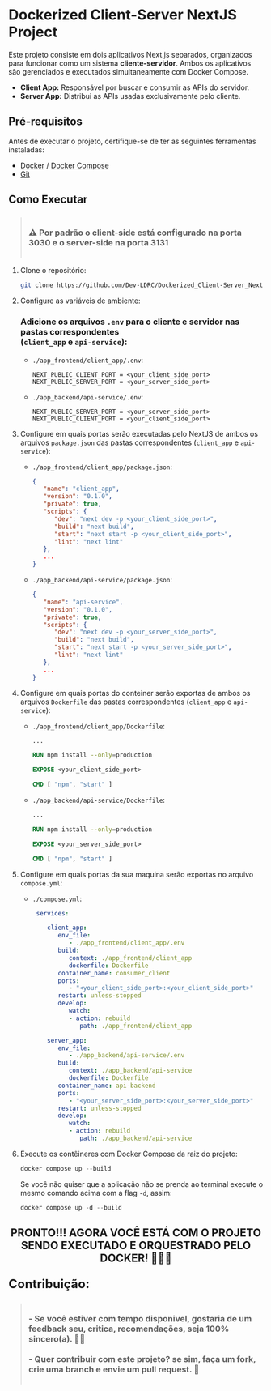 # Dockerized Client-Server NextJS Project

Este projeto consiste em dois aplicativos Next.js separados, organizados para funcionar como um sistema **cliente-servidor**. Ambos os aplicativos são gerenciados e executados simultaneamente com Docker Compose.

- **Client App:** Responsável por buscar e consumir as APIs do servidor.
- **Server App:** Distribui as APIs usadas exclusivamente pelo cliente.

## Pré-requisitos

Antes de executar o projeto, certifique-se de ter as seguintes ferramentas instaladas:

- [Docker](https://www.docker.com/) / [Docker Compose](https://docs.docker.com/compose/)
- [Git](https://git-scm.com/)

## Como Executar

> ### <br/> ⚠ Por padrão o client-side está configurado na porta 3030 e o server-side na porta 3131 <br/><br/>

1. Clone o repositório:

   ```bash
   git clone https://github.com/Dev-LDRC/Dockerized_Client-Server_NextJS.git
   ```

2. Configure as variáveis de ambiente:

   ### Adicione os arquivos `.env` para o cliente e servidor nas pastas correspondentes<br/>(`client_app` e `api-service`):

   - `./app_frontend/client_app/.env`:

     ```JS
     NEXT_PUBLIC_CLIENT_PORT = <your_client_side_port>
     NEXT_PUBLIC_SERVER_PORT = <your_server_side_port>
     ```

   - `./app_backend/api-service/.env`:
     ```JS
     NEXT_PUBLIC_SERVER_PORT = <your_server_side_port>
     NEXT_PUBLIC_CLIENT_PORT = <your_client_side_port>
     ```

3. Configure em quais portas serão executadas pelo NextJS de ambos os arquivos `package.json` das pastas correspondentes (`client_app` e `api-service`):

   - `./app_frontend/client_app/package.json`:

     ```json
     {
        "name": "client_app",
        "version": "0.1.0",
        "private": true,
        "scripts": {
           "dev": "next dev -p <your_client_side_port>",
           "build": "next build",
           "start": "next start -p <your_client_side_port>",
           "lint": "next lint"
        },
        ...
     }
     ```

   - `./app_backend/api-service/package.json`:
     ```json
     {
        "name": "api-service",
        "version": "0.1.0",
        "private": true,
        "scripts": {
           "dev": "next dev -p <your_server_side_port>",
           "build": "next build",
           "start": "next start -p <your_server_side_port>",
           "lint": "next lint"
        },
        ...
     }
     ```

4. Configure em quais portas do conteiner serão exportas de ambos os arquivos `Dockerfile` das pastas correspondentes (`client_app` e `api-service`):

   - `./app_frontend/client_app/Dockerfile`:

     ```Dockerfile
     ...

     RUN npm install --only=production

     EXPOSE <your_client_side_port>

     CMD [ "npm", "start" ]
     ```

   - `./app_backend/api-service/Dockerfile`:

     ```Dockerfile
     ...

     RUN npm install --only=production

     EXPOSE <your_server_side_port>

     CMD [ "npm", "start" ]
     ```

5. Configure em quais portas da sua maquina serão exportas no arquivo `compose.yml`:

   - `./compose.yml`:

     ```yml
      services:

         client_app:
            env_file:
               - ./app_frontend/client_app/.env
            build:
               context: ./app_frontend/client_app
               dockerfile: Dockerfile
            container_name: consumer_client
            ports:
               - "<your_client_side_port>:<your_client_side_port>"
            restart: unless-stopped
            develop:
               watch:
               - action: rebuild
                  path: ./app_frontend/client_app

         server_app:
            env_file:
               - ./app_backend/api-service/.env
            build:
               context: ./app_backend/api-service
               dockerfile: Dockerfile
            container_name: api-backend
            ports:
               - "<your_server_side_port>:<your_server_side_port>"
            restart: unless-stopped
            develop:
               watch:
               - action: rebuild
                  path: ./app_backend/api-service
     ```

6. Execute os contêineres com Docker Compose da raiz do projeto:

   ```powershell
   docker compose up --build
   ```

   Se você não quiser que a aplicação não se prenda ao terminal execute o mesmo comando acima com a flag ``-d``, assim:

   ```powershell
   docker compose up -d --build
   ```

<h2 align="center">PRONTO!!! AGORA VOCÊ ESTÁ COM O PROJETO SENDO EXECUTADO E ORQUESTRADO PELO DOCKER! 🤝😎🚀</h2>

<p style="font-size:24px;"><strong>Contribuição:</strong></p>

> ### <br/> - Se você estiver com tempo disponivel, gostaria de um feedback seu, critica, recomendações, seja 100% sincero(a). 🤝😉<br/><br/> - Quer contribuir com este projeto? se sim, faça um fork, crie uma branch e envie um pull request. 👊 <br/><br/>

